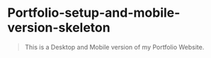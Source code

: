 # Portfolio-setup-and-mobile-version-skeleton

> This is a Desktop and Mobile version of my Portfolio Website.
 
